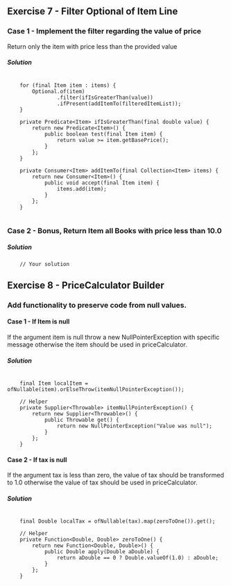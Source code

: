 ## Exercise 7 - Filter Optional of Item Line

### Case 1 - Implement the filter regarding the value of price
Return only the item with price less than the provided value

##### Solution
```

    for (final Item item : items) {
        Optional.of(item)
                .filter(ifIsGreaterThan(value))
                .ifPresent(addItemTo(filteredItemList));
    }
    
    private Predicate<Item> ifIsGreaterThan(final double value) {
        return new Predicate<Item>() {
            public boolean test(final Item item) {
                return value >= item.getBasePrice();
            }
        };
    }
    
    private Consumer<Item> addItemTo(final Collection<Item> items) {
        return new Consumer<Item>() {
            public void accept(final Item item) {
                items.add(item);
            }
        };
    }
    
```

### Case 2 - Bonus, Return Item all Books with price less than 10.0
##### Solution
```
    // Your solution
```

## Exercise 8 - PriceCalculator Builder

### Add functionality to preserve code from null values.

#### Case 1 - If Item is null

If the argument item is null throw a new NullPointerException with specific message otherwise the item should be used in priceCalculator.

##### Solution
```

    final Item localItem = ofNullable(item).orElseThrow(itemNullPointerException());

    // Helper
    private Supplier<Throwable> itemNullPointerException() {
        return new Supplier<Throwable>() {
            public Throwable get() {
                return new NullPointerException("Value was null");
            }
        };
    }
```

#### Case 2 - If tax is null

If the argument tax is less than zero, the value of tax should be transformed to 1.0 otherwise the value of tax should be used in priceCalculator.

##### Solution
```

    final Double localTax = ofNullable(tax).map(zeroToOne()).get();
    
    // Helper
    private Function<Double, Double> zeroToOne() {
        return new Function<Double, Double>() {
            public Double apply(Double aDouble) {
                return aDouble == 0 ? Double.valueOf(1.0) : aDouble;
            }
        };
    }
```
